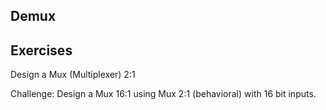 ## Demux

## Exercises
Design a Mux (Multiplexer) 2:1

Challenge: Design a Mux 16:1 using Mux 2:1 (behavioral) with 16 bit inputs.
